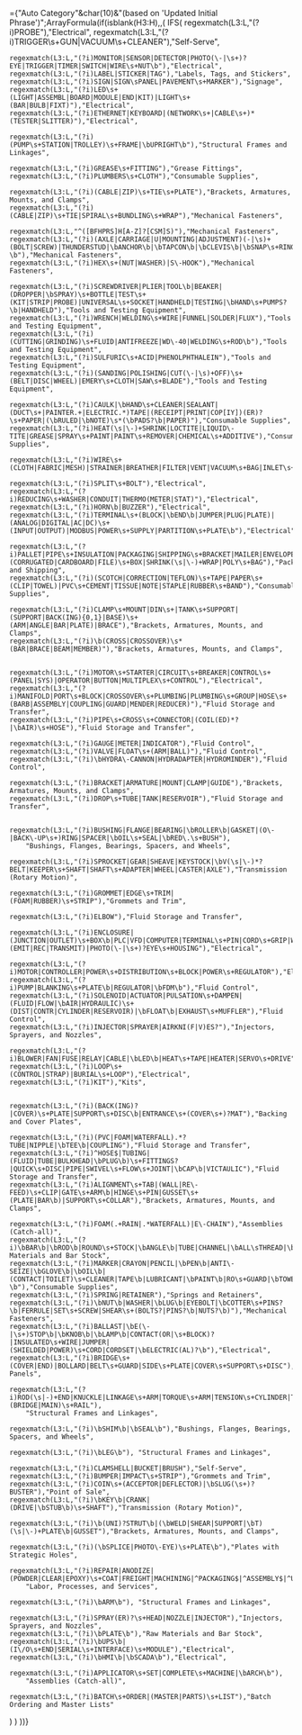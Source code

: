 ={"Auto Category"&char(10)&"(based on 'Updated Initial Phrase')";ArrayFormula(if(isblank(H3:H),,(
  IFS(
    regexmatch(L3:L,"(?i)PROBE"),"Electrical",
    regexmatch(L3:L,"(?i)TRIGGER\s+GUN|VACUUM\s+CLEANER"),"Self-Serve",

    regexmatch(L3:L,"(?i)MONITOR|SENSOR|DETECTOR|PHOTO(\-|\s+)?EYE|TRIGGER|TIMER|SWITCH|WIRE\s+NUT\b"),"Electrical",
    regexmatch(L3:L,"(?i)LABEL|STICKER|TAG"),"Labels, Tags, and Stickers",
    regexmatch(L3:L,"(?i)SIGN|SIGN\sPANEL|PAVEMENT\s+MARKER"),"Signage",
    regexmatch(L3:L,"(?i)LED\s+(LIGHT|ASSEMBL|BOARD|MODULE|END|KIT)|LIGHT\s+(BAR|BULB|FIXT)"),"Electrical",
    regexmatch(L3:L,"(?i)ETHERNET|KEYBOARD|(NETWORK\s+|CABLE\s+)*(TESTER|SLITTER)"),"Electrical",

    regexmatch(L3:L,"(?i)(PUMP\s+STATION|TROLLEY)\s+FRAME|\bUPRIGHT\b"),"Structural Frames and Linkages",
    
    regexmatch(L3:L,"(?i)GREASE\s+FITTING"),"Grease Fittings",
    regexmatch(L3:L,"(?i)PLUMBERS\s+CLOTH"),"Consumable Supplies",

    regexmatch(L3:L,"(?i)(CABLE|ZIP)\s+TIE\s+PLATE"),"Brackets, Armatures, Mounts, and Clamps",
    regexmatch(L3:L,"(?i)(CABLE|ZIP)\s+TIE|SPIRAL\s+BUNDLING\s+WRAP"),"Mechanical Fasteners",

    regexmatch(L3:L,"^([BFHPRS]H[A-Z]?[CSM]S)"),"Mechanical Fasteners",
    regexmatch(L3:L,"(?i)(AXLE|CARRIAGE|U|MOUNTING|ADJUSTMENT)(-|\s)+(BOLT|SCREW)|THUNDERSTUD|\bANCHOR\b|\bTAPCON\b|\bCLEVIS\b|\bSNAP\s+RINGS?\b"),"Mechanical Fasteners",
    regexmatch(L3:L,"(?i)HEX\s+(NUT|WASHER)|S\-HOOK"),"Mechanical Fasteners",

    regexmatch(L3:L,"(?i)SCREWDRIVER|PLIER|TOOL\b|BEAKER|(DROPPER|\bSPRAY)\s+BOTTLE|TEST\s+(KIT|STRIP|PROBE)|UNIVERSAL\s+SOCKET|HANDHELD|TESTING|\bHAND\s+PUMPS?\b|HANDHELD"),"Tools and Testing Equipment",
    regexmatch(L3:L,"(?i)WRENCH|WELDING\s+WIRE|FUNNEL|SOLDER|FLUX"),"Tools and Testing Equipment",
    regexmatch(L3:L,"(?i)(CUTTING|GRINDING)\s+FLUID|ANTIFREEZE|WD\-40|WELDING\s+ROD\b"),"Tools and Testing Equipment",
    regexmatch(L3:L,"(?i)SULFURIC\s+ACID|PHENOLPHTHALEIN"),"Tools and Testing Equipment",
    regexmatch(L3:L,"(?i)(SANDING|POLISHING|CUT(\-|\s)+OFF)\s+(BELT|DISC|WHEEL)|EMERY\s+CLOTH|SAW\s+BLADE"),"Tools and Testing Equipment",

    regexmatch(L3:L,"(?i)CAULK|\bHAND\s+CLEANER|SEALANT|(DUCT\s+|PAINTER.+|ELECTRIC.*)TAPE|(RECEIPT|PRINT|COP[IY])(ER)?\s+PAPER|(\bRULED|\bNOTE)\s*(\bPADS?\b|PAPER)"),"Consumable Supplies",
    regexmatch(L3:L,"(?i)HEAT(\s|\-)+SHRINK|LOCTITE|LIQUID\-TITE|GREASE|SPRAY\s+PAINT|PAINT\s+REMOVER|CHEMICAL\s+ADDITIVE"),"Consumable Supplies",

    regexmatch(L3:L,"(?i)WIRE\s+(CLOTH|FABRIC|MESH)|STRAINER|BREATHER|FILTER|VENT|VACUUM\s+BAG|INLET\s+SCREEN"),"Filtration",

    regexmatch(L3:L,"(?i)SPLIT\s+BOLT"),"Electrical",
    regexmatch(L3:L,"(?i)REDUCING\s+WASHER|CONDUIT|THERMO(METER|STAT)"),"Electrical",
    regexmatch(L3:L,"(?i)HORN\b|BUZZER"),"Electrical",
    regexmatch(L3:L,"(?i)TERMINAL\s+(BLOCK|\bEND\b|JUMPER|PLUG|PLATE)|(ANALOG|DIGITAL|AC|DC)\s+(INPUT|OUTPUT)|MODBUS|POWER\s+SUPPLY|PARTITION\s+PLATE\b"),"Electrical",

    regexmatch(L3:L,"(?i)PALLET|PIPE\s+INSULATION|PACKAGING|SHIPPING\s+BRACKET|MAILER|ENVELOPE|(CORRUGATED|CARDBOARD|FILE)\s+BOX|SHRINK(\s|\-)+WRAP|POLY\s+BAG"),"Packaging and Shipping",
    regexmatch(L3:L,"(?i)(SCOTCH|CORRECTION|TEFLON)\s+TAPE|PAPER\s+(CLIP|TOWEL)|PVC\s+CEMENT|TISSUE|NOTE|STAPLE|RUBBER\s+BAND"),"Consumable Supplies",

    regexmatch(L3:L,"(?i)CLAMP\s+MOUNT|DIN\s+|TANK\s+SUPPORT|(SUPPORT|BACK(ING){0,1}|BASE)\s+(ARM|ANGLE|BAR|PLATE)|BRACE"),"Brackets, Armatures, Mounts, and Clamps",
    regexmatch(L3:L,"(?i)\b(CROSS|CROSSOVER)\s*(BAR|BRACE|BEAM|MEMBER)"),"Brackets, Armatures, Mounts, and Clamps",
    
    
    regexmatch(L3:L,"(?i)MOTOR\s+STARTER|CIRCUIT\s+BREAKER|CONTROL\s+(PANEL|SYS)|OPERATOR|BUTTON|MULTIPLEX\s+CONTROL"),"Electrical",
    regexmatch(L3:L,"(?i)MANIFOLD|PORT\s+BLOCK|CROSSOVER\s+PLUMBING|PLUMBING\s+GROUP|HOSE\s+(BARB|ASSEMBLY|COUPLING|GUARD|MENDER|REDUCER)"),"Fluid Storage and Transfer",
    regexmatch(L3:L,"(?i)PIPE\s+CROSS\s+CONNECTOR|(COIL(ED)*?|\bAIR)\s+HOSE"),"Fluid Storage and Transfer",
    
    regexmatch(L3:L,"(?i)GAUGE|METER|INDICATOR"),"Fluid Control",
    regexmatch(L3:L,"(?i)VALVE|FLOAT\s+(ARM|BALL)"),"Fluid Control", 
    regexmatch(L3:L,"(?i)\bHYDRA\-CANNON|HYDRADAPTER|HYDROMINDER"),"Fluid Control",

    regexmatch(L3:L,"(?i)BRACKET|ARMATURE|MOUNT|CLAMP|GUIDE"),"Brackets, Armatures, Mounts, and Clamps",
    regexmatch(L3:L,"(?i)DROP\s+TUBE|TANK|RESERVOIR"),"Fluid Storage and Transfer", 
    

    regexmatch(L3:L,"(?i)BUSHING|FLANGE|BEARING|\bROLLER\b|GASKET|(O\-|BACK\-UP\s+)RING|SPACER|\bOIL\s+SEAL|\bRED\.\s+BUSH"),
        "Bushings, Flanges, Bearings, Spacers, and Wheels",

    regexmatch(L3:L,"(?i)SPROCKET|GEAR|SHEAVE|KEYSTOCK|\bV(\s|\-)*?BELT|KEEPER\s+SHAFT|SHAFT\s+ADAPTER|WHEEL|CASTER|AXLE"),"Transmission (Rotary Motion)",
    
    regexmatch(L3:L,"(?i)GROMMET|EDGE\s+TRIM|(FOAM|RUBBER)\s+STRIP"),"Grommets and Trim",
    
    regexmatch(L3:L,"(?i)ELBOW"),"Fluid Storage and Transfer",

    regexmatch(L3:L,"(?i)ENCLOSURE|(JUNCTION|OUTLET)\s+BOX\b|PLC|VFD|COMPUTER|TERMINAL\s+PIN|CORD\s+GRIP|WIRE\s+DUCT|EYE\s+(EMIT|REC|TRANSMIT)|PHOTO(\-|\s+)?EYE\s+HOUSING"),"Electrical",
      
    regexmatch(L3:L,"(?i)MOTOR|CONTROLLER|POWER\s+DISTRIBUTION\s+BLOCK|POWER\s+REGULATOR"),"Electrical",
    regexmatch(L3:L,"(?i)PUMP|BLANKING\s+PLATE\b|REGULATOR|\bFDM\b"),"Fluid Control",
    regexmatch(L3:L,"(?i)SOLENOID|ACTUATOR|PULSATION\s+DAMPEN|(FLUID|FLOW|\bAIR|HYDRAULIC)\s+(DIST|CONTR|CYLINDER|RESERVOIR)|\bFLOAT\b|EXHAUST\s+MUFFLER"),"Fluid Control",
    regexmatch(L3:L,"(?i)INJECTOR|SPRAYER|AIRKNI(F|V)ES?"),"Injectors, Sprayers, and Nozzles",

    regexmatch(L3:L,"(?i)BLOWER|FAN|FUSE|RELAY|CABLE|\bLED\b|HEAT\s+TAPE|HEATER|SERVO\s+DRIVE"),"Electrical",
    regexmatch(L3:L,"(?i)LOOP\s+(CONTROL|STRAP)|BURIAL\s+LOOP"),"Electrical",
    regexmatch(L3:L,"(?i)KIT"),"Kits",
    

    regexmatch(L3:L,"(?i)(BACK(ING)?|COVER)\s+PLATE|SUPPORT\s+DISC\b|ENTRANCE\s+(COVER\s+)?MAT"),"Backing and Cover Plates",

    regexmatch(L3:L,"(?i)(PVC|FOAM|WATERFALL).*?TUBE|NIPPLE|\bTEE\b|COUPLING"),"Fluid Storage and Transfer",
    regexmatch(L3:L,"(?i)^HOSE$|TUBING|(FLUID|TUBE|BULKHEAD|\bPLUG\b)\s+FITTINGS?|QUICK\s+DISC|PIPE|SWIVEL\s+FLOW\s+JOINT|\bCAP\b|VICTAULIC"),"Fluid Storage and Transfer",
    regexmatch(L3:L,"(?i)ALIGNMENT\s+TAB|(WALL|RE\-FEED)\s+CLIP|GATE\s+ARM\b|HINGE\s+PIN|GUSSET\s+(PLATE|BAR\b)|SUPPORT\s+COLLAR"),"Brackets, Armatures, Mounts, and Clamps",

    regexmatch(L3:L,"(?i)FOAM(.+RAIN|.*WATERFALL)|E\-CHAIN"),"Assemblies (Catch-all)",
    regexmatch(L3:L,"(?i)\bBAR\b|\bROD\b|ROUND\s+STOCK|\bANGLE\b|TUBE|CHANNEL|\bALL\sTHREAD|\bSHEET\b"),"Raw Materials and Bar Stock",
    regexmatch(L3:L,"(?i)MARKER|CRAYON|PENCIL|\bPEN\b|ANTI\-SEIZE|\bGLOVE\b|\bOIL\b|(CONTACT|TOILET)\s+CLEANER|TAPE\b|LUBRICANT|\bPAINT\b|RO\s+GUARD|\bTOWELS?\b"),"Consumable Supplies",
    regexmatch(L3:L,"(?i)SPRING|RETAINER"),"Springs and Retainers",
    regexmatch(L3:L,"(?i)\bNUT\b|WASHER|\bLUG\b|EYEBOLT|\bCOTTER\s+PINS?\b|FERRULE|SET\s+SCREW|SHEAR\s+(BOLTS?|PINS?\b|NUTS?\b)"),"Mechanical Fasteners",
    regexmatch(L3:L,"(?i)BALLAST|\bE(\-|\s+)STOP\b|\bKNOB\b|\bLAMP\b|CONTACT(OR|\s+BLOCK)?|INSULATED\s+WIRE|JUMPER|(SHIELDED|POWER)\s+CORD|CORDSET|\bELECTRIC(AL)?\b"),"Electrical",
    regexmatch(L3:L,"(?i)BRIDGE\s+(COVER|END)|BOLLARD|BELT\s+GUARD|SIDE\s+PLATE|COVER\s+SUPPORT\s+DISC"),"Body Panels",

    regexmatch(L3:L,"(?i)ROD(\s|-)+END|KNUCKLE|LINKAGE\s+ARM|TORQUE\s+ARM|TENSION\s+CYLINDER|TOP\s+BEAM|(BRIDGE|MAIN)\s+RAIL"),
        "Structural Frames and Linkages",

    regexmatch(L3:L,"(?i)\bSHIM\b|\bSEAL\b"),"Bushings, Flanges, Bearings, Spacers, and Wheels",

    regexmatch(L3:L,"(?i)\bLEG\b"), "Structural Frames and Linkages",

    regexmatch(L3:L,"(?i)CLAMSHELL|BUCKET|BRUSH"),"Self-Serve",
    regexmatch(L3:L,"(?i)BUMPER|IMPACT\s+STRIP"),"Grommets and Trim",
    regexmatch(L3:L,"(?i)COIN\s+(ACCEPTOR|DEFLECTOR)|\bSLUG(\s+)?BUSTER"),"Point of Sale",
    regexmatch(L3:L,"(?i)\bKEY\b|CRANK|(DRIVE|\bSTUB\b)\s+SHAFT"),"Transmission (Rotary Motion)",

    regexmatch(L3:L,"(?i)\b(UNI)?STRUT\b|(\bWELD|SHEAR|SUPPORT|\bT)(\s|\-)+PLATE\b|GUSSET"),"Brackets, Armatures, Mounts, and Clamps",

    regexmatch(L3:L,"(?i)(\bSPLICE|PHOTO\-EYE)\s+PLATE\b"),"Plates with Strategic Holes",

    regexmatch(L3:L,"(?i)REPAIR|ANODIZE|(POWDER|CLEAR|EPOXY)\s+COAT|FREIGHT|MACHINING|^PACKAGING$|^ASSEMBLY$|^U\.L\.\s+APPROVED\s+ASSEMBLY$|PURCHASING|RECEIVING|POLISHING|BLASTING|SHIPPING|LOADING|TRANSPORTATION|WELDING"),
        "Labor, Processes, and Services",

    regexmatch(L3:L,"(?i)\bARM\b"), "Structural Frames and Linkages",

    regexmatch(L3:L,"(?i)SPRAY(ER)?\s+HEAD|NOZZLE|INJECTOR"),"Injectors, Sprayers, and Nozzles",
    regexmatch(L3:L,"(?i)\bPLATE\b"),"Raw Materials and Bar Stock",
    regexmatch(L3:L,"(?i)\bUPS\b|(I\/O\s+END|SERIAL\s+INTERFACE)\s+MODULE"),"Electrical",
    regexmatch(L3:L,"(?i)\bHMI\b|\bSCADA\b"),"Electrical",

    regexmatch(L3:L,"(?i)APPLICATOR\s+SET|COMPLETE\s+MACHINE|\bARCH\b"),
        "Assemblies (Catch-all)",

    regexmatch(L3:L,"(?i)BATCH\s+ORDER|(MASTER|PARTS)\s+LIST"),"Batch Ordering and Master Lists"
   )
  )
))}